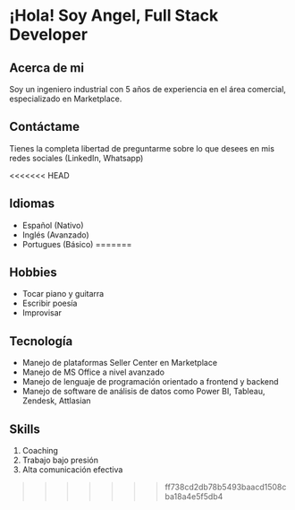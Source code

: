 # ¡Hola! Soy Angel, Full Stack Developer

## Acerca de mi

Soy un ingeniero industrial con 5 años de experiencia en el área comercial, especializado en Marketplace.

## Contáctame

Tienes la completa libertad de preguntarme sobre lo que desees en mis redes sociales (LinkedIn, Whatsapp)

<<<<<<< HEAD
## Idiomas

- Español (Nativo)
- Inglés (Avanzado)
- Portugues (Básico)
=======
## Hobbies

- Tocar piano y guitarra
- Escribir poesía
- Improvisar
## Tecnología

- Manejo de plataformas Seller Center en Marketplace
- Manejo de MS Office a nivel avanzado
- Manejo de lenguaje de programación orientado a frontend y backend
- Manejo de software de análisis de datos como Power BI, Tableau, Zendesk, Attlasian

## Skills

1. Coaching
2. Trabajo bajo presión
3. Alta comunicación efectiva
>>>>>>> ff738cd2db78b5493baacd1508cba18a4e5f5db4
